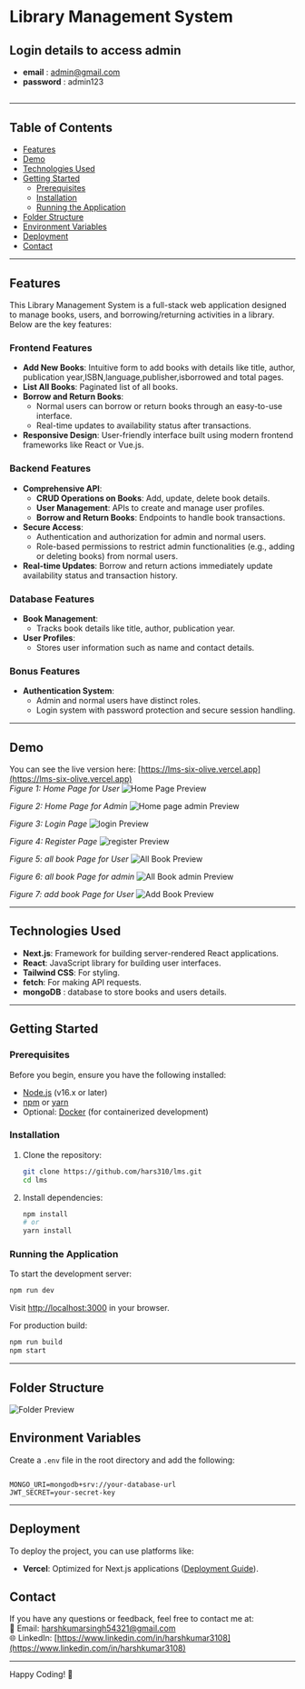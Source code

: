 # Library Management System

## Login details to access admin

-  **email** : admin@gmail.com
-  **password** : admin123 
  
## 
 
---

## Table of Contents

- [Features](#features)
- [Demo](#demo)
- [Technologies Used](#technologies-used)
- [Getting Started](#getting-started)
  - [Prerequisites](#prerequisites)
  - [Installation](#installation)
  - [Running the Application](#running-the-application)
- [Folder Structure](#folder-structure)
- [Environment Variables](#environment-variables)
- [Deployment](#deployment)
- [Contact](#contact)

---

## Features

This Library Management System is a full-stack web application designed to manage books, users, and borrowing/returning activities in a library. Below are the key features:

### Frontend Features
- **Add New Books**: Intuitive form to add books with details like title, author, publication year,ISBN,language,publisher,isborrowed and total pages.
- **List All Books**: Paginated list of all books.
- **Borrow and Return Books**: 
  - Normal users can borrow or return books through an easy-to-use interface.
  - Real-time updates to availability status after transactions.
- **Responsive Design**: User-friendly interface built using modern frontend frameworks like React or Vue.js.

### Backend Features
- **Comprehensive API**:
  - **CRUD Operations on Books**: Add, update, delete book details.
  - **User Management**: APIs to create and manage user profiles.
  - **Borrow and Return Books**: Endpoints to handle book transactions.
- **Secure Access**:
  - Authentication and authorization for admin and normal users.
  - Role-based permissions to restrict admin functionalities (e.g., adding or deleting books) from normal users.
- **Real-time Updates**: Borrow and return actions immediately update availability status and transaction history.

### Database Features
- **Book Management**:
  - Tracks book details like title, author, publication year.
- **User Profiles**:
  - Stores user information such as name and contact details.
    
### Bonus Features
- **Authentication System**:
  - Admin and normal users have distinct roles.
  - Login system with password protection and secure session handling.

---

## Demo

You can see the live version here: [https://lms-six-olive.vercel.app](https://lms-six-olive.vercel.app)  
*Figure 1: Home Page for User*
![Home Page Preview](./public/homepage_user.png)

*Figure 2: Home Page for Admin*
![Home page admin Preview](./public/homepage_admin.png)

*Figure 3: Login Page*
![login Preview](./public/login.png)

*Figure 4: Register Page*
![register Preview](./public/register.png)

*Figure 5: all book Page for User*
![All Book Preview](./public/allbooks_user.png)

*Figure 6: all book Page for admin*
![All Book admin Preview](./public/allbooks_admin.png)

*Figure 7: add book Page for User*
![Add Book Preview](./public/addbook.png)

---

## Technologies Used

- **Next.js**: Framework for building server-rendered React applications.
- **React**: JavaScript library for building user interfaces.
- **Tailwind CSS**: For styling.
- **fetch**: For making API requests.
- **mongoDB** : database to store books and users details.

---

## Getting Started

### Prerequisites

Before you begin, ensure you have the following installed:

- [Node.js](https://nodejs.org/) (v16.x or later)
- [npm](https://www.npmjs.com/) or [yarn](https://yarnpkg.com/)
- Optional: [Docker](https://www.docker.com/) (for containerized development)

### Installation

1. Clone the repository:

   ```bash
   git clone https://github.com/hars310/lms.git
   cd lms
   ```

2. Install dependencies:

   ```bash
   npm install
   # or
   yarn install
   ```

### Running the Application

To start the development server:

```bash
npm run dev
```

Visit [http://localhost:3000](http://localhost:3000) in your browser.

For production build:

```bash
npm run build
npm start
```

---

## Folder Structure

![Folder Preview](./public/folderstructure.png)




## Environment Variables

Create a `.env` file in the root directory and add the following:

```env

MONGO_URI=mongodb+srv://your-database-url
JWT_SECRET=your-secret-key
```

---

## Deployment

To deploy the project, you can use platforms like:

- **Vercel**: Optimized for Next.js applications ([Deployment Guide](https://vercel.com/docs)).




## Contact

If you have any questions or feedback, feel free to contact me at:  
📧 Email: [harshkumarsingh54321@gmail.com](mailto:harshkumarsingh54321@gmail.com)  
🌐 LinkedIn: [https://www.linkedin.com/in/harshkumar3108](https://www.linkedin.com/in/harshkumar3108)

---

Happy Coding! 🎉
